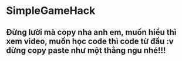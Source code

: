 # SimpleGameHack
## Đừng lười mà copy nha anh em, muốn hiểu thì xem video, muốn học code thì code từ đầu :v đừng copy paste như một thằng ngu nhé!!!

